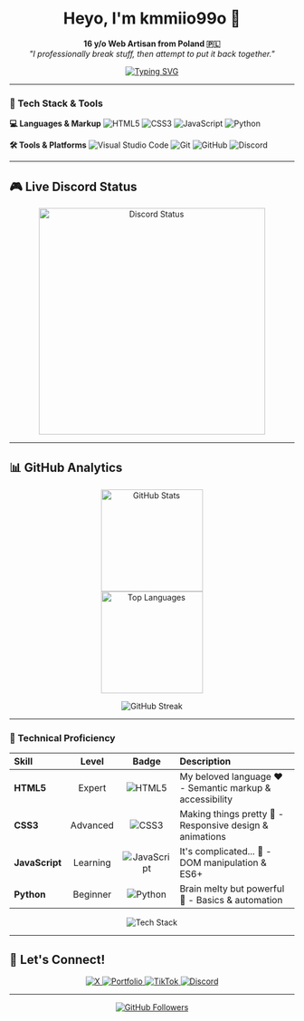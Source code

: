 <h1 align="center">
  Heyo, I'm kmmiio99o 👋
</h1>

<p align="center">
  <b>16 y/o Web Artisan from Poland 🇵🇱</b><br>
  <i>"I professionally break stuff, then attempt to put it back together."</i>
</p>

<p align="center">
  <a href="https://git.io/typing-svg">
    <img src="https://readme-typing-svg.demolab.com?font=Fira+Code&weight=700&size=28&duration=3800&pause=800&color=8A2BE2&center=true&vCenter=true&width=500&height=50&lines=HTML+Specialist;CSS+Artist;JavaScript+Explorer;Python+Dabbler;Problem+Solver" alt="Typing SVG" />
  </a>
</p>

---

### 🧰 Tech Stack & Tools

**💻 Languages & Markup**
![HTML5](https://img.shields.io/badge/HTML5-E34F26?style=for-the-badge&logo=html5&logoColor=white)
![CSS3](https://img.shields.io/badge/CSS3-1572B6?style=for-the-badge&logo=css3&logoColor=white)
![JavaScript](https://img.shields.io/badge/JavaScript-F7DF1E?style=for-the-badge&logo=javascript&logoColor=black)
![Python](https://img.shields.io/badge/Python-3776AB?style=for-the-badge&logo=python&logoColor=white)

**🛠️ Tools & Platforms**
![Visual Studio Code](https://img.shields.io/badge/VS_Code-007ACC?style=for-the-badge&logo=visual-studio-code&logoColor=white)
![Git](https://img.shields.io/badge/Git-F05032?style=for-the-badge&logo=git&logoColor=white)
![GitHub](https://img.shields.io/badge/GitHub-181717?style=for-the-badge&logo=github&logoColor=white)
![Discord](https://img.shields.io/badge/Discord-5865F2?style=for-the-badge&logo=discord&logoColor=white)

---

## 🎮 Live Discord Status

<p align="center">
  <a href="https://discord.com/users/879393496627306587">
    <img src="https://lanyard-profile-readme.vercel.app/api/879393496627306587?theme=dark&bg=1a1b27&animated=true&hideDiscrim=true&borderRadius=15px&idleMessage=Probably%20breaking%20something..." alt="Discord Status" width="400"/>
  </a>
</p>

---

## 📊 GitHub Analytics

<p align="center">
  <img height="180em" src="https://github-readme-stats.vercel.app/api?username=kmmiio99o&show_icons=true&theme=radical" alt="GitHub Stats" />
  <br><img height="180em" src="https://github-readme-stats.vercel.app/api/top-langs/?username=kmmiio99o&layout=compact&theme=radical" alt="Top Languages" />
</p>

<p align="center">
  <img src="https://streak-stats.demolab.com/?user=kmmiio99o&theme=radical" alt="GitHub Streak" />
</p>

---
### 🚀 Technical Proficiency

<div align="center">

| Skill | Level | Badge | Description |
|:------|:-----:|:-----:|:------------|
| **HTML5** | Expert | ![HTML5](https://img.shields.io/badge/HTML5-Expert-E34F26?style=flat-square&logo=html5&logoColor=white) | My beloved language ❤️ - Semantic markup & accessibility |
| **CSS3** | Advanced | ![CSS3](https://img.shields.io/badge/CSS3-Advanced-1572B6?style=flat-square&logo=css3&logoColor=white) | Making things pretty 🎨 - Responsive design & animations |
| **JavaScript** | Learning | ![JavaScript](https://img.shields.io/badge/JavaScript-Learning-F7DF1E?style=flat-square&logo=javascript&logoColor=black) | It's complicated... 🤔 - DOM manipulation & ES6+ |
| **Python** | Beginner | ![Python](https://img.shields.io/badge/Python-Beginner-3776AB?style=flat-square&logo=python&logoColor=white) | Brain melty but powerful 🐍 - Basics & automation |

</div>

<p align="center">
  <img src="https://skillicons.dev/icons?i=html,css,js,python,git,vscode&theme=dark&perline=6" alt="Tech Stack">
</p>

---
## 🔗 Let's Connect!

<p align="center">
  <a href="https://x.com/kmmiio99o">
    <img src="https://img.shields.io/badge/X-000000?style=for-the-badge&logo=x&logoColor=white" alt="X"/>
  </a>
  <a href="https://kmmiio99o.pages.dev">
    <img src="https://img.shields.io/badge/Portfolio-181717?style=for-the-badge&logo=github&logoColor=white" alt="Portfolio"/>
  </a>
  <a href="https://www.tiktok.com/@kmmiio99o.dev">
    <img src="https://img.shields.io/badge/TikTok-000000?style=for-the-badge&logo=tiktok&logoColor=white" alt="TikTok"/>
  </a>
  <a href="https://discord.com/users/879393496627306587">
    <img src="https://img.shields.io/badge/Discord-5865F2?style=for-the-badge&logo=discord&logoColor=white" alt="Discord"/>
  </a>
</p>

---

<p align="center">
  <a href="https://github.com/kmmiio99o?tab=followers">
    <img src="https://img.shields.io/github/followers/kmmiio99o?label=Follow&style=social&color=8A2BE2" alt="GitHub Followers">
  </a>
</p>
